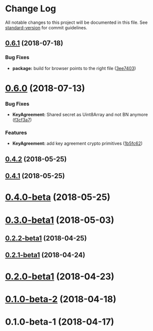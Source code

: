 # Change Log

All notable changes to this project will be documented in this file. See [standard-version](https://github.com/conventional-changelog/standard-version) for commit guidelines.

<a name="0.6.1"></a>
## [0.6.1](https://github.com/coast-team/crypto-api-wrapper/compare/v0.6.0...v0.6.1) (2018-07-18)


### Bug Fixes

* **package:** build for browser points to the right file ([3ee7403](https://github.com/coast-team/crypto-api-wrapper/commit/3ee7403))



<a name="0.6.0"></a>
# [0.6.0](https://github.com/coast-team/crypto-api-wrapper/compare/v0.4.2...v0.6.0) (2018-07-13)


### Bug Fixes

* **KeyAgreement:** Shared secret as Uint8Array and not BN anymore ([f3cf3a7](https://github.com/coast-team/crypto-api-wrapper/commit/f3cf3a7))


### Features

* **KeyAgreement:** add key agreement crypto primitives ([1b5fc62](https://github.com/coast-team/crypto-api-wrapper/commit/1b5fc62))



<a name="0.4.2"></a>
## [0.4.2](https://github.com/coast-team/crypto-api-wrapper/compare/v0.4.1...v0.4.2) (2018-05-25)



<a name="0.4.1"></a>
## [0.4.1](https://github.com/coast-team/crypto-api-wrapper/compare/v0.4.0-beta...v0.4.1) (2018-05-25)



<a name="0.4.0-beta"></a>
# [0.4.0-beta](https://github.com/coast-team/crypto-api-wrapper/compare/v0.3.0-beta1...v0.4.0-beta) (2018-05-25)



<a name="0.3.0-beta1"></a>
# [0.3.0-beta1](https://github.com/coast-team/crypto-api-wrapper/compare/v0.2.2-beta1...v0.3.0-beta1) (2018-05-03)



<a name="0.2.2-beta1"></a>
## [0.2.2-beta1](https://github.com/coast-team/crypto-api-wrapper/compare/v0.2.1-beta1...v0.2.2-beta1) (2018-04-25)



<a name="0.2.1-beta1"></a>
## [0.2.1-beta1](https://github.com/coast-team/crypto-api-wrapper/compare/v0.2.0-beta1...v0.2.1-beta1) (2018-04-24)



<a name="0.2.0-beta1"></a>
# [0.2.0-beta1](https://github.com/coast-team/crypto-api-wrapper/compare/v0.1.0-beta-2...v0.2.0-beta1) (2018-04-23)



<a name="0.1.0-beta-2"></a>
# [0.1.0-beta-2](https://github.com/coast-team/crypto-api-wrapper/compare/v0.1.0-beta-1...v0.1.0-beta-2) (2018-04-18)



<a name="0.1.0-beta-1"></a>
# 0.1.0-beta-1 (2018-04-17)
